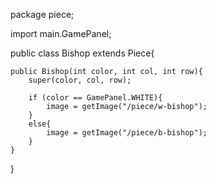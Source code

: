 package piece;

import main.GamePanel;

public class Bishop extends Piece{

    public Bishop(int color, int col, int row){
        super(color, col, row);

        if (color == GamePanel.WHITE){
            image = getImage("/piece/w-bishop");
        }
        else{
            image = getImage("/piece/b-bishop");
        }
    }
}


